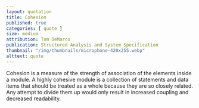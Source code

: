 ```yaml
---
layout: quotation
title: Cohesion
published: true
categories: [ quote ]
size: medium
attribution: Tom DeMarco
publication: Structured Analysis and System Specification
thumbnail: "/img/thumbnails/microphone-420x255.webp"
alttext: quote
---
```


Cohesion is a measure of the strength of association of the elements inside a module. A highly cohesive module is a collection of statements
and data items that should be treated as a whole because they are so closely related. Any attempt to divide them up would only result in
increased coupling and decreased readability.
